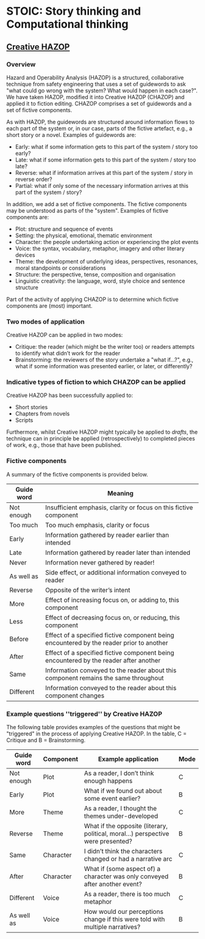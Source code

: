 # STOIC: Story thinking and Computational thinking

## [Creative HAZOP](../main/CHAZOP.md)

### Overview

Hazard and Operability Analysis (HAZOP) is a structured, collaborative technique from safety engineering that uses a set of guidewords to ask "what could go wrong with the system? What would happen in each case?". We have taken HAZOP, modified it into Creative HAZOP (CHAZOP) and applied it to fiction editing. CHAZOP comprises a set of guidewords and a set of fictive components.

As with HAZOP, the guidewords are structured around information flows to each part of the system or, in our case, parts of the fictive artefact, e.g., a short story or a novel. Examples of guidewords are:
+ Early: what if some information gets to this part of the system / story too early?
+ Late: what if some information gets to this part of the system / story too late?
+ Reverse: what if information arrives at this part of the system / story in reverse order?
+ Partial: what if only some of the necessary information arrives at this part of the system / story?

In addition, we add a set of fictive components. The fictive components may be understood as parts of the "system". Examples of fictive components are:
+ Plot: structure and sequence of events
+ Setting: the physical, emotional, thematic environment
+ Character: the people undertaking action or experiencing the plot events
+ Voice: the syntax, vocabulary, metaphor, imagery and other literary devices
+ Theme: the development of underlying ideas, perspectives, resonances, moral standpoints or considerations
+ Structure: the perspective, tense, composition and organisation
+ Linguistic creativity: the language, word, style choice and sentence structure

Part of the activity of applying CHAZOP is to determine which fictive components are (most) important.

### Two modes of application

Creative HAZOP can be applied in two modes:
+ Critique: the reader (which might be the writer too) or readers attempts to identify what didn’t work for the reader
+ Brainstorming: the reviewers of the story undertake a "what if...?", e.g., what if some information was presented earlier, or later, or differently?

### Indicative types of fiction to which CHAZOP can be applied

Creative HAZOP has been successfully applied to:
+ Short stories
+ Chapters from novels
+ Scripts

Furthermore, whilst Creative HAZOP might typically be applied to *drafts*, the technique can in principle be applied (retrospectively) to completed pieces of work, e.g., those that have been published.

### Fictive components

A summary of the fictive components is provided below.

| Guide word | Meaning |
| ---------- | ---------- |
| Not enough | Insufficient emphasis, clarity or focus on this fictive component |
| Too much | Too much emphasis, clarity or focus |
| Early | Information gathered by reader earlier than intended |
| Late | Information gathered by reader later than intended |
| Never| Information never gathered by reader! |
| As well as | Side effect, or additional information conveyed to reader |
| Reverse | Opposite of the writer’s intent |
| More | Effect of increasing focus on, or adding to, this component |
| Less | Effect of decreasing focus on, or reducing, this component |
| Before |Effect of a specified fictive component being encountered by the reader prior to another |
| After | Effect of a specified fictive component being encountered by the reader after another |
| Same | Information conveyed to the reader about this component remains the same throughout |
| Different| Information conveyed to the reader about this component changes |

### Example questions ''triggered'' by Creative HAZOP

The following table provides examples of the questions that might be "triggered" in the process of applying Creative HAZOP. In the table, C = Critique and B = Brainstorming.

| Guide word | Component | Example application | Mode |
| ---------- | --------- | ------------------- | ---- |
| Not enough | Plot      | As a reader, I don’t think enough happens | C |
| Early      | Plot      | What if we found out about some event earlier? | B |
| More       | Theme     | As a reader, I thought the themes under-developed | C |
| Reverse    | Theme     | What if the opposite (literary, political, moral…) perspective were presented? | B |
| Same       | Character | I didn’t think the characters changed or had a narrative arc | C |
| After      | Character | What if (some aspect of) a character was only conveyed after another event? | B |
| Different  | Voice     | As a reader, there is too much metaphor | C |
| As well as | Voice     | How would our perceptions change if this were told with multiple narratives? | B |









